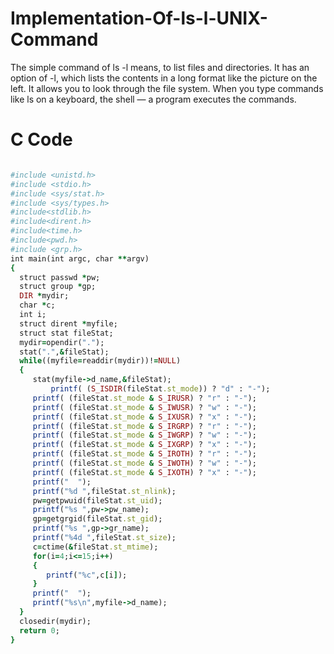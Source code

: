 # Implementation-Of-ls-l-UNIX-Command

The simple command of ls -l means, to list files and directories. It has an option of -l, which lists the contents in a long format like the picture on the left. It allows you to look through the file system. When you type commands like ls on a keyboard, the shell — a program executes the commands.

# C Code 

```ruby

#include <unistd.h>
#include <stdio.h>
#include <sys/stat.h>
#include <sys/types.h>
#include<stdlib.h>
#include<dirent.h>
#include<time.h>
#include<pwd.h>
#include <grp.h>
int main(int argc, char **argv)
{
  struct passwd *pw;
  struct group *gp;
  DIR *mydir;
  char *c;
  int i;
  struct dirent *myfile;
  struct stat fileStat;
  mydir=opendir(".");
  stat(".",&fileStat); 
  while((myfile=readdir(mydir))!=NULL)
  {
	 stat(myfile->d_name,&fileStat);  
         printf( (S_ISDIR(fileStat.st_mode)) ? "d" : "-");
	 printf( (fileStat.st_mode & S_IRUSR) ? "r" : "-");
	 printf( (fileStat.st_mode & S_IWUSR) ? "w" : "-");
	 printf( (fileStat.st_mode & S_IXUSR) ? "x" : "-");
	 printf( (fileStat.st_mode & S_IRGRP) ? "r" : "-");
	 printf( (fileStat.st_mode & S_IWGRP) ? "w" : "-");
	 printf( (fileStat.st_mode & S_IXGRP) ? "x" : "-");
	 printf( (fileStat.st_mode & S_IROTH) ? "r" : "-");
	 printf( (fileStat.st_mode & S_IWOTH) ? "w" : "-");
	 printf( (fileStat.st_mode & S_IXOTH) ? "x" : "-"); 
	 printf("  ");
	 printf("%d ",fileStat.st_nlink);
	 pw=getpwuid(fileStat.st_uid);
	 printf("%s ",pw->pw_name);
	 gp=getgrgid(fileStat.st_gid);
	 printf("%s ",gp->gr_name);
	 printf("%4d ",fileStat.st_size);
	 c=ctime(&fileStat.st_mtime);
	 for(i=4;i<=15;i++)
	 {
	 	printf("%c",c[i]);
	 }
	 printf("  ");
	 printf("%s\n",myfile->d_name);
  }
  closedir(mydir);  
  return 0;
}

```
